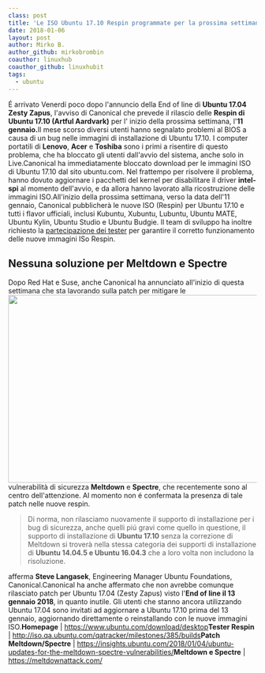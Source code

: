 ```yaml
---
class: post
title: 'Le ISO Ubuntu 17.10 Respin programmate per la prossima settimana'
date: 2018-01-06
layout: post
author: Mirko B.
author_github: mirkobrombin
coauthor: linuxhub
coauthor_github: linuxhubit
tags:
  - ubuntu
---
```

É arrivato Venerdí poco dopo l'annuncio della End of line di <strong>Ubuntu 17.04 Zesty Zapus</strong>, l'avviso di Canonical che prevede il rilascio delle <strong>Respin di Ubuntu 17.10 (Artful Aardvark)</strong> per l' inizio della prossima settimana, l'<strong>11 gennaio.</strong>Il mese scorso diversi utenti hanno segnalato problemi al BIOS a causa di un bug nelle immagini di installazione di Ubuntu 17.10. I computer portatili di <strong>Lenovo</strong>, <strong>Acer</strong> e <strong>Toshiba</strong> sono i primi a risentire di questo problema, che ha bloccato gli utenti dall'avvio del sistema, anche solo in Live.Canonical ha immediatamente bloccato download per le immagini ISO di Ubuntu 17.10 dal sito ubuntu.com. Nel frattempo per risolvere il problema, hanno dovuto aggiornare i pacchetti del kernel per disabilitare il driver <strong>intel-spi</strong> al momento dell'avvio, e da allora hanno lavorato alla ricostruzione delle immagini ISO.All'inizio della prossima settimana, verso la data dell'11 gennaio, Canonical pubblicherà le nuove ISO (Respin) per Ubuntu 17.10 e tutti i flavor ufficiali, inclusi Kubuntu, Xubuntu, Lubuntu, Ubuntu MATE, Ubuntu Kylin, Ubuntu Studio e Ubuntu Budgie. Il team di sviluppo ha inoltre richiesto la <a href="http://iso.qa.ubuntu.com/qatracker/milestones/385/builds">partecipazione dei tester</a> per garantire il corretto funzionamento delle nuove immagini ISo Respin.<h2>Nessuna soluzione per Meltdown e Spectre</h2>Dopo Red Hat e Suse, anche Canonical ha annunciato all'inizio di questa settimana che sta lavorando sulla patch per mitigare le<img class="aligncenter size-full wp-image-3469 size-full wp-image-281" src="https://linuxhub.it/wordpress/wp-content/uploads/2018/01/meltdown-spectre-kernel-vulnerability-linuxhub.png" alt="" width="728" height="380" />vulnerabilità di sicurezza <strong>Meltdown</strong> e <strong>Spectre</strong>, che recentemente sono al centro dell'attenzione. Al momento non é confermata la presenza di tale patch nelle nuove respin.<div><blockquote>Di norma, non rilasciamo nuovamente il supporto di installazione per i bug di sicurezza, anche quelli piú gravi come quello in questione, il supporto di installazione di <strong>Ubuntu 17.10</strong> senza la correzione di Meltdown si troverà nella stessa categoria dei supporti di installazione di <strong>Ubuntu 14.04.5 e Ubuntu 16.04.3</strong> che a loro volta non includono la risoluzione.</blockquote>afferma <strong>Steve Langasek</strong>, Engineering Manager Ubuntu Foundations, Canonical.Canonical ha anche affermato che non avrebbe comunque rilasciato patch per Ubuntu 17.04 (Zesty Zapus) visto l'<strong>End of line il 13 gennaio 2018</strong>, in quanto inutile. Gli utenti che stanno ancora utilizzando Ubuntu 17.04 sono invitati ad aggiornare a Ubuntu 17.10 prima del 13 gennaio, aggiornando direttamente o reinstallando con le nuove immagini ISO.<strong>Homepage</strong> | <a href="https://www.ubuntu.com/download/desktop">https://www.ubuntu.com/download/desktop</a><strong>Tester Respin</strong> | <a href="http://iso.qa.ubuntu.com/qatracker/milestones/385/builds">http://iso.qa.ubuntu.com/qatracker/milestones/385/builds</a><strong>Patch Meltdown/Spectre</strong> | <a href="https://insights.ubuntu.com/2018/01/04/ubuntu-updates-for-the-meltdown-spectre-vulnerabilities/">https://insights.ubuntu.com/2018/01/04/ubuntu-updates-for-the-meltdown-spectre-vulnerabilities/</a><strong>Meltdown e Spectre</strong> | <a href="https://meltdownattack.com/">https://meltdownattack.com/</a>&nbsp;</div>